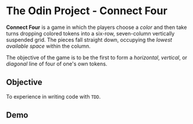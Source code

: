 # The Odin Project - Connect Four

**Connect Four** is a game in which the players choose a *color* and then take turns dropping colored tokens into a six-row, seven-column vertically suspended grid.
The pieces fall straight down, occupying the *lowest available space* within the column.

The objective of the game is to be the first to form a *horizontal*, *vertical*, or *diagonal* line of four of one's own tokens.

## Objective

To experience in writing code with `TDD`.

## Demo
